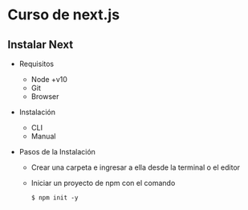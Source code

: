 # Curso de next.js

## Instalar Next

* Requisitos
    - Node +v10
    - Git
    - Browser

* Instalación
    - CLI
    - Manual

* Pasos de la Instalación 
    - Crear una carpeta e ingresar a ella desde la terminal o el editor
    - Iniciar un proyecto de npm con el comando
        
        `$ npm init -y`